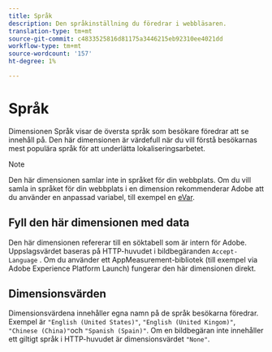 ```yaml
---
title: Språk
description: Den språkinställning du föredrar i webbläsaren.
translation-type: tm+mt
source-git-commit: c4833525816d81175a3446215eb92310ee4021dd
workflow-type: tm+mt
source-wordcount: '157'
ht-degree: 1%

---
```



# Språk

Dimensionen Språk visar de översta språk som besökare föredrar att se innehåll på. Den här dimensionen är värdefull när du vill förstå besökarnas mest populära språk för att underlätta lokaliseringsarbetet.

>[!NOTE]
>
>Den här dimensionen samlar inte in språket för din webbplats. Om du vill samla in språket för din webbplats i en dimension rekommenderar Adobe att du använder en anpassad variabel, till exempel en [eVar](evar.md).

## Fyll den här dimensionen med data

Den här dimensionen refererar till en söktabell som är intern för Adobe. Uppslagsvärdet baseras på HTTP-huvudet i bildbegäranden `Accept-Language` . Om du använder ett AppMeasurement-bibliotek (till exempel via Adobe Experience Platform Launch) fungerar den här dimensionen direkt.

## Dimensionsvärden

Dimensionsvärdena innehåller egna namn på de språk besökarna föredrar. Exempel är `"English (United States)"`, `"English (United Kingom)"`, `"Chinese (China)"`och `"Spanish (Spain)"`. Om en bildbegäran inte innehåller ett giltigt språk i HTTP-huvudet är dimensionsvärdet `"None"`.
